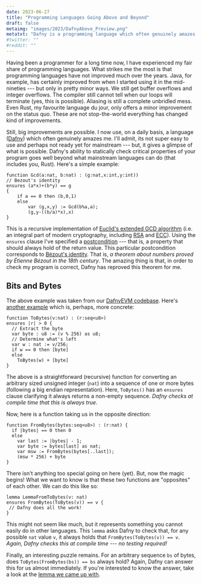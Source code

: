 ```yaml
---
date: 2023-06-27
title: "Programming Languages Going Above and Beyond"
draft: false
metaimg: "images/2023/DafnyAbove_Preview.png"
metatxt: "Dafny is a programming language which often genuinely amazes me."
#twitter: ""
#reddit: ""
---
```


Having been a programmer for a long time now, I have experienced my
fair share of programming languages.  What strikes me the most is that
programming languages have not improved much over the years.  Java,
for example, has certainly improved from when I started using it in
the mid-nineties --- but only in pretty minor ways.  We still get
buffer overflows and integer overflows.  The compiler still cannot
tell when our loops will terminate (yes, this is possible).  Aliasing
is still a complete unbridled mess.  Even Rust, my favourite language
du jour, only offers a minor improvement on the status quo.  These are
not stop-the-world everything has changed kind of improvements.

Still, big improvements are possible.  I now use, on a daily basis, a
language ([Dafny](https://github.com/dafny-lang/dafny/)) which often
genuinely amazes me.  I'll admit, its not super easy to use and
perhaps not ready yet for mainstream --- but, it gives a glimpse of
what is possible.  Dafny's ability to statically check critical
properties of your program goes well beyond what mainstream languages
can do (that includes you, Rust).  Here's a simple example:

```dafny
function Gcd(a:nat, b:nat) : (g:nat,x:int,y:int))
// Bezout's identity
ensures (a*x)+(b*y) == g
{
    if a == 0 then (b,0,1)
    else
        var (g,x,y) := Gcd(b%a,a);
        (g,y-((b/a)*x),x)
}
```

This is a recursive implementation of [Euclid's extended GCD
algorithm](https://en.wikipedia.org/wiki/Extended_Euclidean_algorithm)
(i.e. an integral part of modern cryptography, including
[RSA](https://en.wikipedia.org/wiki/RSA_(cryptosystem)) and
[ECC](https://en.wikipedia.org/wiki/Elliptic-curve_cryptography)).
Using the `ensures` clause I've specified a
[postcondition](https://en.wikipedia.org/wiki/Postcondition) --- that
is, a property that should always hold of the return value.  This
particular postcondition corresponds to [Bézout's
identity](https://en.wikipedia.org/wiki/B%C3%A9zout%27s_identity).
That is, _a theorem about numbers proved by Étienne Bézout in the 18th
century_.  The amazing thing is that, in order to check my program is
correct, Dafny has reproved this theorem for me.  

## Bits and Bytes

The above example was taken from our [DafnyEVM
codebase](https://github.com/Consensys/evm-dafny/blob/63a9da2335634572bfb1dcf616c7eda081bf7d8f/src/dafny/util/int.dfy#L185).
Here's [another
example](https://github.com/Consensys/evm-dafny/blob/63a9da2335634572bfb1dcf616c7eda081bf7d8f/src/dafny/util/int.dfy#L254)
which is, perhaps, more concrete:

```dafny
function ToBytes(v:nat) : (r:seq<u8>)
ensures |r| > 0 {
  // Extract the byte
  var byte : u8 := (v % 256) as u8;
  // Determine what's left
  var w : nat := v/256;
  if w == 0 then [byte]
  else
    ToBytes(w) + [byte]
}
```

The above is a straightforward (recursive) function for converting an
arbitrary sized unsigned integer (`nat`) into a sequence of one or
more bytes (following a big endian representation).  Here, `ToBytes()`
has an `ensures` clause clarifying it always returns a non-empty
sequence.  _Dafny checks at compile time that this is always true_.

Now, here is a function taking us in the opposite direction:

```dafny
function FromBytes(bytes:seq<u8>) : (r:nat) {
  if |bytes| == 0 then 0
  else
    var last := |bytes| - 1;
    var byte := bytes[last] as nat;
    var msw := FromBytes(bytes[..last]);
    (msw * 256) + byte
}
```

There isn't anything too special going on here (yet).  But, now the
magic begins!  What we want to know is that these two functions are
"opposites" of each other.  We can do this like so:

```
lemma LemmaFromToBytes(v: nat)
ensures FromBytes(ToBytes(v)) == v {
 // Dafny does all the work!
}
```

This might not seem like much, but it represents something you cannot
easily do in other languages.  This `lemma` asks Dafny to check that,
for any possible `nat` value `v`, it always holds that
`FromBytes(ToBytes(v)) == v`.  _Again, Dafny checks this at compile
time --- no testing required!_

Finally, an interesting puzzle remains.  For an arbitrary sequence
`bs` of bytes, does `ToBytes(FromBytes(bs)) == bs` always hold?
Again, Dafny can answer this for us almost immediately.  If
you're interested to know the answer, take a look at the [lemma we
came up
with](https://github.com/Consensys/evm-dafny/blob/63a9da2335634572bfb1dcf616c7eda081bf7d8f/src/dafny/util/int.dfy#L310).
